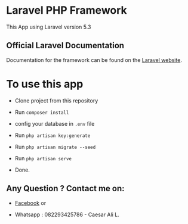 # Laravel PHP Framework
This App using Laravel version 5.3

## Official Laravel Documentation

Documentation for the framework can be found on the [Laravel website](http://laravel.com/docs).

# To use this app

- Clone project from this repository

- Run `composer install`

- config your database in ` .env ` file

- Run `php artisan key:generate`

- Run `php artisan migrate --seed`

- Run `php artisan serve`

- Done.

## Any Question ? Contact me on:
- [Facebook](https://facebook.com/caesaralilamondo) or

- Whatsapp : 082293425786 - Caesar Ali L.